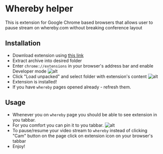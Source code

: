 # Whereby helper

This is extension for Google Chrome based browsers that allows user to pause stream on whereby.com without breaking conference layout

## Installation
- Download extension using [this link](https://drive.google.com/file/d/1KOEAJFjpTuiEtvpoLJGXMcAQLOpUj3mX/view?usp=sharing)
- Extract archive into desired folder
- Enter `chrome://extensions` in your browser's address bar and enable Developer mode ![alt](https://drive.google.com/uc?export=view&id=1PO7P9r-i_pT9OJAa5sUpD-msCl2Wool1)
- Click "Load unpacked" and select folder with extension's content ![alt](https://drive.google.com/uc?export=view&id=1osTwK6V338FuRyHL1CXI56ZZwP0ST2RL)
- Extension is installed!
- If you have `whereby` pages opened already - refresh them.

## Usage
- Whenever you on `whereby` page you should be able to see extension in you tabbar.
- For you comfort you can pin it to you tabbar. ![alt](https://drive.google.com/uc?export=view&id=1UTfjqgIU43j2udjpp8zIjV7030qVBV2u)
- To pause/resume your video stream to `whereby` instead of clicking "Cam" button on the page click on extension icon on your browser's tabbar
- Enjoy!
